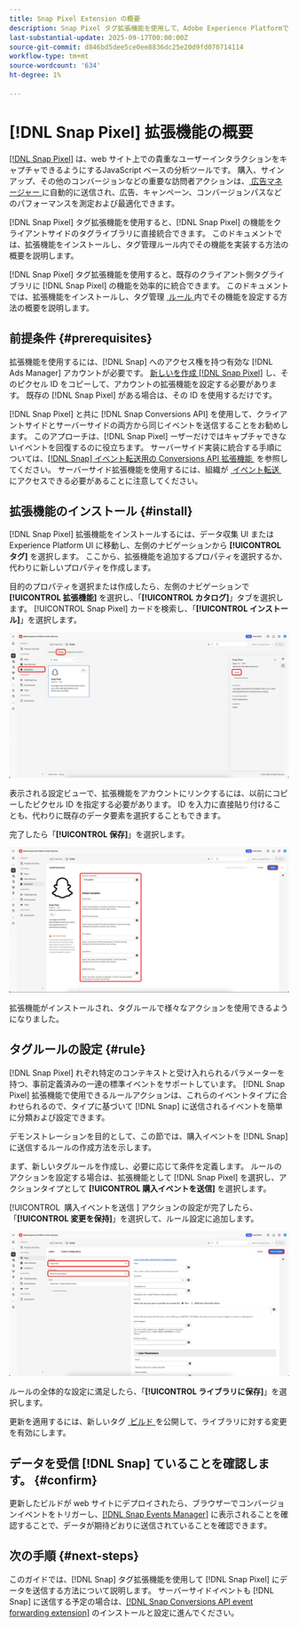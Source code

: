 ```yaml
---
title: Snap Pixel Extension の概要
description: Snap Pixel タグ拡張機能を使用して、Adobe Experience Platformでの価値のあるユーザーインタラクションをキャプチャする方法を説明します。
last-substantial-update: 2025-09-17T00:00:00Z
source-git-commit: d846bd5dee5ce0ee8836dc25e20d9fd070714114
workflow-type: tm+mt
source-wordcount: '634'
ht-degree: 1%

---
```


# [!DNL Snap Pixel] 拡張機能の概要

[[!DNL Snap Pixel]](https://businesshelp.snapchat.com/s/article/snap-pixel-about) は、web サイト上での貴重なユーザーインタラクションをキャプチャできるようにするJavaScript ベースの分析ツールです。 購入、サインアップ、その他のコンバージョンなどの重要な訪問者アクションは、[&#x200B; 広告マネージャー &#x200B;](http://ads.snapchat.com/) に自動的に送信され、広告、キャンペーン、コンバージョンパスなどのパフォーマンスを測定および最適化できます。

[!DNL Snap Pixel] タグ拡張機能を使用すると、[!DNL Snap Pixel] の機能をクライアントサイドのタグライブラリに直接統合できます。 このドキュメントでは、拡張機能をインストールし、タグ管理ルール内でその機能を実装する方法の概要を説明します。

[!DNL Snap Pixel] タグ拡張機能を使用すると、既存のクライアント側タグライブラリに [!DNL Snap Pixel] の機能を効率的に統合できます。 このドキュメントでは、拡張機能をインストールし、タグ管理 [&#x200B; ルール &#x200B;](../../../ui/managing-resources/rules.md) 内でその機能を設定する方法の概要を説明します。

## 前提条件 {#prerequisites}

拡張機能を使用するには、[!DNL Snap] へのアクセス権を持つ有効な [!DNL Ads Manager] アカウントが必要です。 [&#x200B; 新しいを作成  [!DNL Snap Pixel]](https://forbusiness.snapchat.com/advertising/snap-pixel#about) し、そのピクセル ID をコピーして、アカウントの拡張機能を設定する必要があります。 既存の [!DNL Snap Pixel] がある場合は、その ID を使用するだけです。

[!DNL Snap Pixel] と共に [!DNL Snap Conversions API] を使用して、クライアントサイドとサーバーサイドの両方から同じイベントを送信することをお勧めします。 このアプローチは、[!DNL Snap Pixel] ーザーだけではキャプチャできないイベントを回復するのに役立ちます。 サーバーサイド実装に統合する手順については、[[!DNL Snap]  イベント転送用の Conversions API 拡張機能 &#x200B;](../../server/snap/overview.md) を参照してください。 サーバーサイド拡張機能を使用するには、組織が [&#x200B; イベント転送 &#x200B;](../../../ui/event-forwarding/overview.md) にアクセスできる必要があることに注意してください。

## 拡張機能のインストール {#install}

[!DNL Snap Pixel] 拡張機能をインストールするには、データ収集 UI またはExperience Platform UI に移動し、左側のナビゲーションから **[!UICONTROL タグ]** を選択します。 ここから、拡張機能を追加するプロパティを選択するか、代わりに新しいプロパティを作成します。

目的のプロパティを選択または作成したら、左側のナビゲーションで **[!UICONTROL 拡張機能]** を選択し、「**[!UICONTROL カタログ]**」タブを選択します。 [!UICONTROL Snap Pixel] カードを検索し、「**[!UICONTROL インストール]**」を選択します。

![&#x200B; データ収集 UI で [!UICONTROL Snap Pixel] 拡張機能用に選択されている [!UICONTROL &#x200B; インストール &#x200B;] ボタン &#x200B;](./images/install.png)

表示される設定ビューで、拡張機能をアカウントにリンクするには、以前にコピーしたピクセル ID を指定する必要があります。 ID を入力に直接貼り付けることも、代わりに既存のデータ要素を選択することもできます。

完了したら「**[!UICONTROL 保存]**」を選択します。

![&#x200B; 拡張機能の設定ビューでデータ要素として提供された [!DNL Pixel] ID。](./images/configure.png)

拡張機能がインストールされ、タグルールで様々なアクションを使用できるようになりました。

## タグルールの設定 {#rule}

[!DNL Snap Pixel] れぞれ特定のコンテキストと受け入れられるパラメーターを持つ、事前定義済みの一連の標準イベントをサポートしています。 [!DNL Snap Pixel] 拡張機能で使用できるルールアクションは、これらのイベントタイプに合わせられるので、タイプに基づいて [!DNL Snap] に送信されるイベントを簡単に分類および設定できます。

デモンストレーションを目的として、この節では、購入イベントを [!DNL Snap] に送信するルールの作成方法を示します。

まず、新しいタグルールを作成し、必要に応じて条件を定義します。 ルールのアクションを設定する場合は、拡張機能として [!DNL Snap Pixel] を選択し、アクションタイプとして **[!UICONTROL 購入イベントを送信]** を選択します。

[!UICONTROL &#x200B; 購入イベントを送信 &#x200B;] アクションの設定が完了したら、「**[!UICONTROL 変更を保持]**」を選択して、ルール設定に追加します。

![&#x200B; データ収集 UI でルール用に選択された [!UICONTROL &#x200B; 購入イベントを送信 &#x200B;] アクションタイプ &#x200B;](./images/action-type.png)

ルールの全体的な設定に満足したら、「**[!UICONTROL ライブラリに保存]**」を選択します。

更新を適用するには、新しいタグ [&#x200B; ビルド &#x200B;](../../../ui/publishing/builds.md) を公開して、ライブラリに対する変更を有効にします。

## データを受信 [!DNL Snap] ていることを確認します。 {#confirm}

更新したビルドが web サイトにデプロイされたら、ブラウザーでコンバージョンイベントをトリガーし、[[!DNL Snap Events Manager]](https://businesshelp.snapchat.com/s/article/events-manager) に表示されることを確認することで、データが期待どおりに送信されていることを確認できます。

## 次の手順 {#next-steps}

このガイドでは、[!DNL Snap] タグ拡張機能を使用して [!DNL Snap Pixel] にデータを送信する方法について説明します。 サーバーサイドイベントも [!DNL Snap] に送信する予定の場合は、[[!DNL Snap Conversions API event forwarding extension]](../../server/snap/overview.md) のインストールと設定に進んでください。
